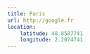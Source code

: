 ```yaml
---
title: Paris
url: http://google.fr
location:
    latitude: 48.8587741
    longitude: 2.2074741
---
```

 